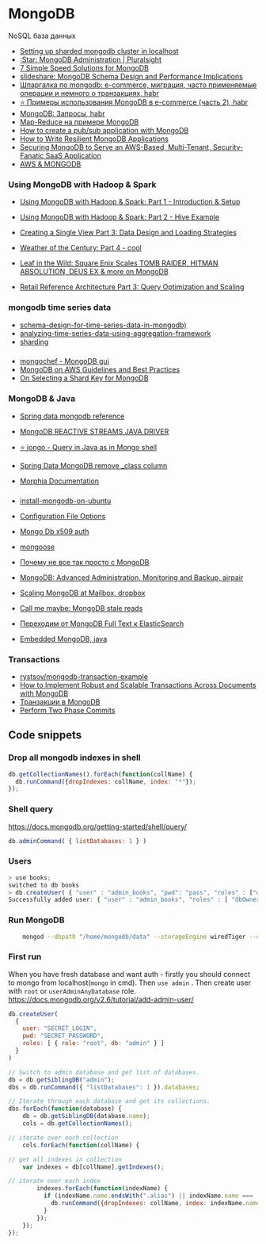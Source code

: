 # MongoDB
NoSQL база данных

 - [Setting up sharded mongodb cluster in localhost](http://www.javacodegeeks.com/2015/02/setting-up-sharded-mongodb-cluster-in-localhost.html)
 - [:Star: MongoDB Administration | Pluralsight](https://www.pluralsight.com/courses/mongodb-administration)
 - [7 Simple Speed Solutions for MongoDB](https://www.sitepoint.com/7-simple-speed-solutions-mongodb/)
 - [slideshare: MongoDB Schema Design and Performance Implications](https://www.slideshare.net/slideshow/embed_code/63344065)
 - [Шпаргалка по mongodb: e-commerce, миграция, часто применяемые операции и немного о транзакциях, habr](http://habrahabr.ru/post/259219/)
 - [:star: Примеры использования MongoDB в e-commerce (часть 2), habr](http://habrahabr.ru/post/260291/)
 - [MongoDB: Запросы, habr](http://habrahabr.ru/post/134590/)
 - [Map-Reduce на примере MongoDB](http://habrahabr.ru/post/184130/)
 - [How to create a pub/sub application with MongoDB](http://tugdualgrall.blogspot.ru/2015/01/how-to-create-pubsub-application-with.html?m=1)
 - [How to Write Resilient MongoDB Applications](https://dzone.com/articles/how-to-write-resilient-mongodb-applications)
 - [Securing MongoDB to Serve an AWS-Based, Multi-Tenant, Security-Fanatic SaaS Application](https://www.mongodb.com/presentations/securing-mongodb-to-serve-an-aws-based-multi-tenant-security-fanatic-saas-application)
 - [AWS & MONGODB](https://resources.mongodb.com/aws?jmp=twt)

### Using MongoDB with Hadoop & Spark
 - [Using MongoDB with Hadoop & Spark: Part 1 - Introduction & Setup](https://www.mongodb.com/blog/post/using-mongodb-hadoop-spark-part-1-introduction-setup)
 - [Using MongoDB with Hadoop & Spark: Part 2 - Hive Example](https://www.mongodb.com/blog/post/using-mongodb-hadoop-spark-part-2-hive-example)
 - [Creating a Single View Part 3: Data Design and Loading Strategies](https://www.mongodb.com/blog/post/creating-single-view-part-3-data-design-and-loading-strategies)
 - [Weather of the Century: Part 4 - cool](https://www.mongodb.com/blog/post/weather-century-part-4)

 - [Leaf in the Wild: Square Enix Scales TOMB RAIDER, HITMAN ABSOLUTION, DEUS EX & more on MongoDB](https://www.mongodb.com/blog/post/leaf-in-the-wild-square-enix-scales-tomb-raider-hitman-absolution-deus-ex-and-more-on-mongodb)
 - [Retail Reference Architecture Part 3: Query Optimization and Scaling](https://www.mongodb.com/blog/post/retail-reference-architecture-part-3-query-optimization-and-scaling)

### mongodb time series data
 - [schema-design-for-time-series-data-in-mongodb)](http://blog.mongodb.org/post/65517193370/schema-design-for-time-series-data-in-mongodb)
 - [analyzing-time-series-data-using-aggregation-framework](https://www.mongodb.com/presentations/mongodb-time-series-data-part-2-analyzing-time-series-data-using-aggregation-framework)
 - [sharding](https://www.mongodb.com/presentations/mongodb-time-series-data-part-3-sharding)

###
 - [mongochef - MongoDB gui](http://3t.io/blog/mongodb-aggregation-queries-easily-mongochef/)
 - [MongoDB on AWS Guidelines and Best Practices ](http://d0.awsstatic.com/whitepapers/AWS_NoSQL_MongoDB.pdf)
 - [On Selecting a Shard Key for MongoDB](https://www.mongodb.com/blog/post/on-selecting-a-shard-key-for-mongodb)

### MongoDB & Java
 - [Spring data mongodb reference](http://docs.spring.io/spring-data/mongodb/docs/current/reference/html/)
 - [MongoDB REACTIVE STREAMS JAVA DRIVER](http://mongodb.github.io/mongo-java-driver-reactivestreams/1.2/getting-started/quick-tour-primer/)
 - [:star: jongo - Query in Java as in Mongo shell](http://jongo.org/)

 - [Spring Data MongoDB remove _class column](http://www.mkyong.com/mongodb/spring-data-mongodb-remove-_class-column/)
 - [Morphia Documentation](http://mongodb.github.io/morphia/1.2/)

###
 - [install-mongodb-on-ubuntu](http://docs.mongodb.org/manual/tutorial/install-mongodb-on-ubuntu/)
 - [Configuration File Options](http://docs.mongodb.org/manual/reference/configuration-options/#dbpath)
 - [Mongo Db x509 auth](http://docs.mongodb.org/manual/tutorial/configure-x509-client-authentication/#x509-client-authentication)
 - [mongoose](https://github.com/Automattic/mongoose)
 - [Почему не все так просто с MongoDB](http://habrahabr.ru/post/265747/)
 - [MongoDB: Advanced Administration, Monitoring and Backup, airpair](https://www.airpair.com/mongodb/posts/mongodb-advanced-administration-mon-and-backup)
 - [Scaling MongoDB at Mailbox, dropbox](https://blogs.dropbox.com/tech/2013/09/scaling-mongodb-at-mailbox/)
 - [Call me maybe: MongoDB stale reads](https://aphyr.com/posts/322-call-me-maybe-mongodb-stale-reads)
 - [Переходим от MongoDB Full Text к ElasticSearch](http://habrahabr.ru/company/likeastore/blog/223109/)

 - [Embedded MongoDB, java](https://github.com/flapdoodle-oss/de.flapdoodle.embed.mongo)

### Transactions
 - [rystsov/mongodb-transaction-example](https://github.com/rystsov/mongodb-transaction-example)
 - [How to Implement Robust and Scalable Transactions Across Documents with MongoDB](https://dzone.com/articles/how-implement-robust-and)
 - [Транзакции в MongoDB](https://habrahabr.ru/post/153321/)
 - [Perform Two Phase Commits](https://docs.mongodb.org/manual/tutorial/perform-two-phase-commits/)

## Code snippets

### Drop all mongodb indexes in shell
```js
db.getCollectionNames().forEach(function(collName) {
  db.runCommand({dropIndexes: collName, index: "*"});
});
```

### Shell query
https://docs.mongodb.org/getting-started/shell/query/
```js
db.adminCommand( { listDatabases: 1 } )
```

### Users

```js
> use books;
switched to db books
> db.createUser( { "user" : "admin_books", "pwd": "pass", "roles" : ["dbOwner"] } )
Successfully added user: { "user" : "admin_books", "roles" : [ "dbOwner" ] }
```

### Run MongoDB
```bash
    mongod --dbpath "/home/mongodb/data" --storageEngine wiredTiger --config "/home/mongodb/mongodb.conf" --logpath "/home/mongodb/logs/main.log" --fork --bind_ip 0.0.0.0
```

### First run
When you have fresh database and want auth - firstly you should connect to mongo from localhost(`mongo` in cmd).
Then `use admin` . Then create user with `root` or `userAdminAnyDatabase` role.
https://docs.mongodb.org/v2.6/tutorial/add-admin-user/

```js
db.createUser(
  {
    user: "SECRET_LOGIN",
    pwd: "SECRET_PASSWORD",
    roles: [ { role: "root", db: "admin" } ]
  }
)
```

```js
// Switch to admin database and get list of databases.
db = db.getSiblingDB("admin");
dbs = db.runCommand({ "listDatabases": 1 }).databases;

// Iterate through each database and get its collections.
dbs.forEach(function(database) {
    db = db.getSiblingDB(database.name);
    cols = db.getCollectionNames();

// iterate over each collection
    cols.forEach(function(collName) {

// get all indexes in collection   
    var indexes = db[collName].getIndexes();

// iterate over each index    	
        indexes.forEach(function(indexName) {
          if (indexName.name.endsWith(".alias") || indexName.name === 'alias' ){
            db.runCommand({dropIndexes: collName, index: indexName.name});
          }
        });
	});
});
```
